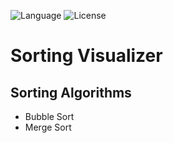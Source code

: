 ![Language](https://img.shields.io/badge/language-Rust%20-brown.svg)
![License](https://img.shields.io/badge/License-MIT%20-red.svg)

# Sorting Visualizer

## Sorting Algorithms

-   Bubble Sort
-   Merge Sort
